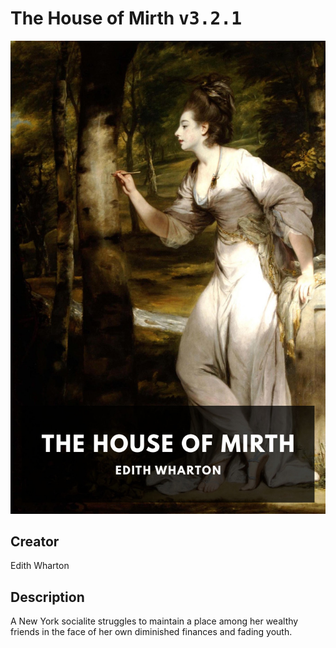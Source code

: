 
# The House of Mirth <kbd>v3.2.1</kbd>

<center>
  <img src="./cover-1024.jpg"/>
</center>

## Creator
Edith Wharton

## Description
A New York socialite struggles to maintain a place among her wealthy friends in the face of her own diminished finances and fading youth.
